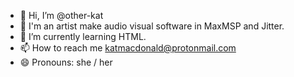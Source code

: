 - 👋 Hi, I’m @other-kat
- 🌱 I'm an artist make audio visual software in MaxMSP and Jitter.
- 💞️ I’m currently learning HTML.
- 📫 How to reach me katmacdonald@protonmail.com
- 😄 Pronouns: she / her

<!---
other-kat/other-kat is a ✨ special ✨ repository because its `README.md` (this file) appears on your GitHub profile.
You can click the Preview link to take a look at your changes.
--->
